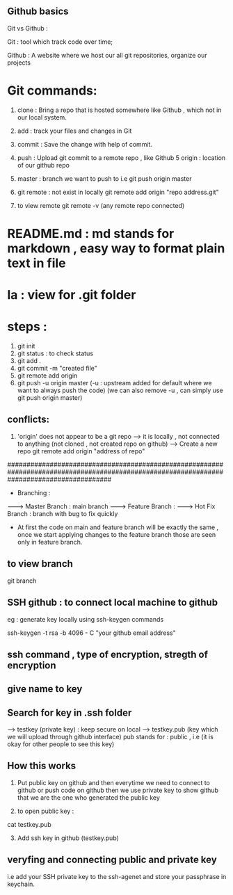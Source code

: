## Github basics


Git vs Github :


Git : tool which track code over time;

Github : A website where we host our all git repositories, organize our projects

# Git commands:

1. clone : Bring a repo that is hosted somewhere like Github , which not in our local system.
2. add : track your files and changes in Git
3. commit : Save the change with help of commit.
4. push : Upload git commit to a remote repo , like Github
5 origin : location of our github repo
6. master : branch we want to push to 
i.e git push origin master

7. git remote : not exist in locally
git remote add origin "repo address.git"



8. to view remote 
git remote -v (any remote repo connected)

# README.md : md stands for markdown , easy way to format plain text in file




#### 

# la : view for .git folder

# steps :

1. git init
2. git status : to check status
3. git add .
4. git commit -m "created file"
5. git remote add origin 
6. git push -u origin master (-u : upstream added for default where we want to always push the code)
(we can also remove -u , can simply use git push origin master)


## conflicts:

1. 'origin' does not appear to be a git repo
--> it is locally , not connected to anything (not cloned , not created repo on github)
--> Create a new repo
git remote add origin "address of repo"





###########################################################################################################################################

* Branching :


 ---> Master Branch : main branch 
 ---> Feature Branch :
 ---> Hot Fix Branch : branch with bug to fix quickly

 * At first the code on main and feature branch will be exactly the same , once we start applying changes to the feature branch those are seen only in feature branch.


## to view branch 

git branch































## SSH github : to connect local machine to github
eg :
generate key locally using ssh-keygen commands

ssh-keygen -t rsa -b 4096 - C "your github email address"

## ssh command , type of encryption, stregth of encryption
## give name to key
## Search for key in .ssh folder

--> testkey (private key) : keep secure on local 
--> testkey.pub (key which we will upload through github interface)
 pub stands for : public , i.e (it is okay for other people to see this key)

## How this works
1. Put public key on github and then everytime we need to connect to github or push code on github then we use private
key to show github that we are the one who generated the public key


2. to open public key :

cat testkey.pub


3. Add ssh key in github (testkey.pub)



## veryfing and connecting public and private key
i.e add your SSH private key to the ssh-agenet and store your passphrase in keychain. 
